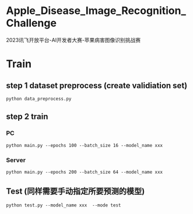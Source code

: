 # Apple_Disease_Image_Recognition_Challenge
2023讯飞开放平台-AI开发者大赛-苹果病害图像识别挑战赛

# Train
## step 1  dataset  preprocess (create validiation set)
```
python data_preprocess.py
```

## step 2 train 
### PC
```
python main.py --epochs 100 --batch_size 16 --model_name xxx 
```
### Server
```
python main.py --epochs 200 --batch_size 64 --model_name xxx 
```

## Test (同样需要手动指定所要预测的模型)
```
python test.py --model_name xxx  --mode test
```
